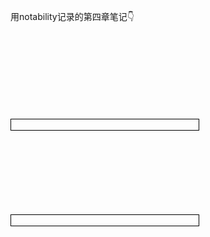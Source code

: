 用notability记录的第四章笔记👇

<object data="https://drive.google.com/uc?export=view&id=1gFVrFZMLpKE3W1Lhd_nakjU8u9EqfopF" type="application/pdf" width="700" height="800" style="border:1px solid black;">
    <embed src="https://drive.google.com/uc?export=view&id=1gFVrFZMLpKE3W1Lhd_nakjU8u9EqfopF">
</object>

<object data="https://drive.google.com/uc?export=view&id=1-5oubS4Os4JNZqHVznhXZD3YgFVCTCeq" type="application/pdf" width="700" height="950" style="border:1px solid black;">
    <embed src="https://drive.google.com/uc?export=view&id=1-5oubS4Os4JNZqHVznhXZD3YgFVCTCeq">
</object>